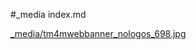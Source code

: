 



#_media index.md


[_media/tm4mwebbanner_nologos_698.jpg](_media/tm4mwebbanner_nologos_698.jpg)
